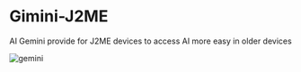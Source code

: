 # Gimini-J2ME
AI Gemini provide for J2ME devices to access AI more easy in older devices

![gemini](https://github.com/user-attachments/assets/553a5190-06fe-4c53-87f0-d059578b9460)
